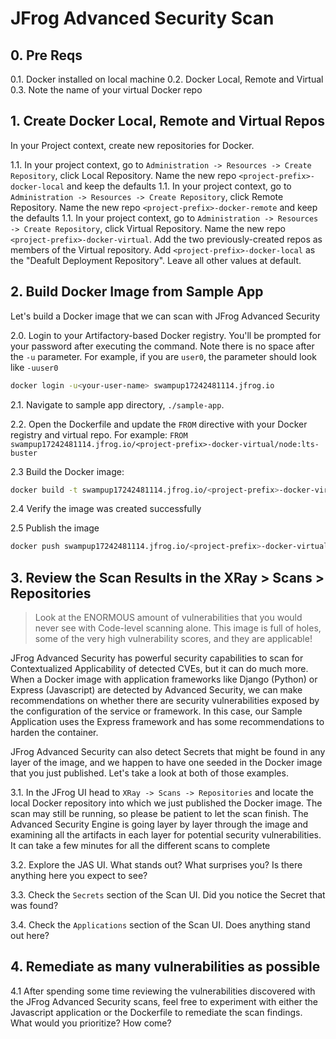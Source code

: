 # JFrog Advanced Security Scan
## 0. Pre Reqs
0.1. Docker installed on local machine
0.2. Docker Local, Remote and Virtual
0.3. Note the name of your virtual Docker repo

## 1. Create Docker Local, Remote and Virtual Repos
In your Project context, create new repositories for Docker.

1.1. In your project context, go to `Administration -> Resources -> Create Repository`, click Local Repository.  Name the new repo `<project-prefix>-docker-local` and keep the defaults
1.1. In your project context, go to `Administration -> Resources -> Create Repository`, click Remote Repository.  Name the new repo `<project-prefix>-docker-remote` and keep the defaults
1.1. In your project context, go to `Administration -> Resources -> Create Repository`, click Virtual Repository.  Name the new repo `<project-prefix>-docker-virtual`.  Add the two previously-created repos as members of the Virtual repository.  Add `<project-prefix>-docker-local` as the "Deafult Deployment Repository".  Leave all other values at default.

## 2. Build Docker Image from Sample App
Let's build a Docker image that we can scan with JFrog Advanced Security

2.0. Login to your Artifactory-based Docker registry.  You'll be prompted for your password after executing the command.  Note there is no space after the `-u` parameter.  For example, if you are `user0`, the parameter should look like `-uuser0`
```bash
docker login -u<your-user-name> swampup17242481114.jfrog.io 
```

2.1. Navigate to sample app directory, `./sample-app`.

2.2. Open the Dockerfile and update the `FROM` directive with your Docker registry and virtual repo.
For example: `FROM swampup17242481114.jfrog.io/<project-prefix>-docker-virtual/node:lts-buster`

2.3 Build the Docker image:
```bash
docker build -t swampup17242481114.jfrog.io/<project-prefix>-docker-virtual/sample-app:1 .
```
2.4 Verify the image was created successfully


2.5 Publish the image
```bash
docker push swampup17242481114.jfrog.io/<project-prefix>-docker-virtual/sample-app:1
```

## 3. Review the Scan Results in the XRay > Scans > Repositories
> Look at the ENORMOUS amount of vulnerabilities that you would never see with Code-level scanning alone.
> This image is full of holes, some of the very high vulnerability scores, and they are applicable!

JFrog Advanced Security has powerful security capabilities to scan for Contextualized Applicability of detected CVEs, but it can do much more. When a Docker image with application frameworks like Django (Python) or Express (Javascript) are detected by Advanced Security, we can make recommendations on whether there are security vulnerabilities exposed by the configuration of the service or framework.  In this case, our Sample Application uses the Express framework and has some recommendations to harden the container.  

JFrog Advanced Security can also detect Secrets that might be found in any layer of the image, and we happen to have one seeded in the Docker image that you just published.  Let's take a look at both of those examples.

3.1.  In the JFrog UI head to `XRay -> Scans -> Repositories` and locate the local Docker repository into which we just published the Docker image.  The scan may still be running, so please be patient to let the scan finish.  The Advanced Security Engine is going layer by layer through the image and examining all the artifacts in each layer for potential security vulnerabilities.  It can take a few minutes for all the different scans to complete 

3.2.  Explore the JAS UI.  What stands out?  What surprises you?  Is there anything here you expect to see?

3.3. Check the `Secrets` section of the Scan UI.  Did you notice the Secret that was found?  

3.4. Check the `Applications` section of the Scan UI.  Does anything stand out here?

## 4. Remediate as many vulnerabilities as possible
4.1 After spending some time reviewing the vulnerabilities discovered with the JFrog Advanced Security scans, feel free to experiment with either the Javascript application or the Dockerfile to remediate the scan findings.  What would you prioritize?  How come?


